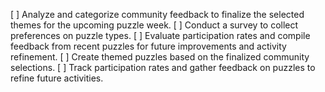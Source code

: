 [ ] Analyze and categorize community feedback to finalize the selected themes for the upcoming puzzle week.
[ ] Conduct a survey to collect preferences on puzzle types.
[ ] Evaluate participation rates and compile feedback from recent puzzles for future improvements and activity refinement.
[ ] Create themed puzzles based on the finalized community selections.
[ ] Track participation rates and gather feedback on puzzles to refine future activities.